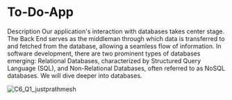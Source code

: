 # To-Do-App

Description
Our application's interaction with databases takes center stage. The Back End serves as the middleman through which data is transferred to and fetched from the database, allowing a seamless flow of information. In software development, there are two prominent types of databases emerging: Relational Databases, characterized by Structured Query Language (SQL), and Non-Relational Databases, often referred to as NoSQL databases. We will dive deeper into databases.

![C6_Q1_justprathmesh](https://github.com/iamprathmesh/To-Do-App/assets/86964450/b2c9073e-282c-4578-976d-260416e94a83)
